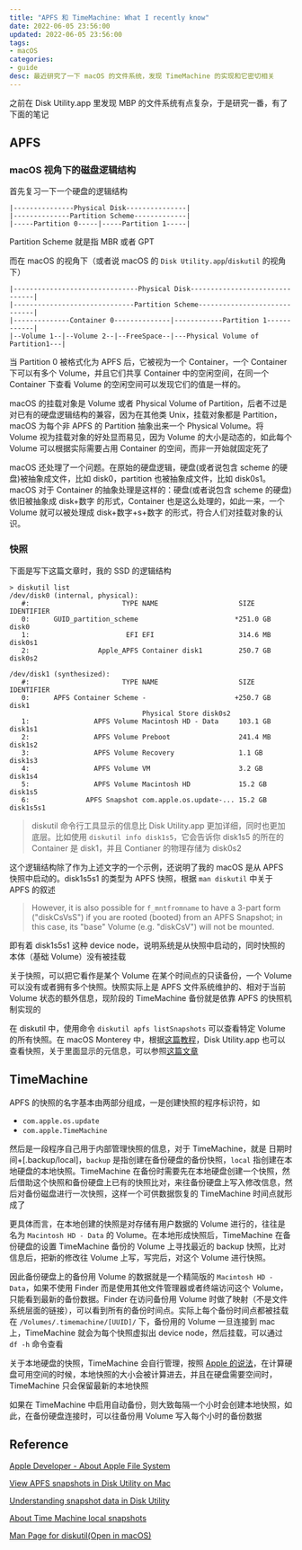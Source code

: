 ```yaml
---
title: "APFS 和 TimeMachine: What I recently know"
date: 2022-06-05 23:56:00
updated: 2022-06-05 23:56:00
tags:
- macOS
categories:
- guide
desc: 最近研究了一下 macOS 的文件系统，发现 TimeMachine 的实现和它密切相关
---
```


之前在 Disk Utility.app 里发现 MBP 的文件系统有点复杂，于是研究一番，有了下面的笔记

<!--more-->

## APFS

### macOS 视角下的磁盘逻辑结构

首先复习一下一个硬盘的逻辑结构

```
|---------------Physical Disk---------------|
|--------------Partition Scheme-------------|
|-----Partition 0-----|-----Partition 1-----|
```

Partition Scheme 就是指 MBR 或者 GPT

而在 macOS 的视角下（或者说 macOS 的 `Disk Utility.app`/`diskutil` 的视角下）

```
|-------------------------------Physical Disk-------------------------------|
|------------------------------Partition Scheme-----------------------------|
|--------------Container 0--------------|------------Partition 1------------|
|--Volume 1--|--Volume 2--|--FreeSpace--|---Physical Volume of Partition1---|
```

当 Partition 0 被格式化为 APFS 后，它被视为一个 Container，一个 Container 下可以有多个 Volume，并且它们共享 Container 中的空闲空间，在同一个 Container 下查看 Volume 的空闲空间可以发现它们的值是一样的。

macOS 的挂载对象是 Volume 或者 Physical Volume of Partition，后者不过是对已有的硬盘逻辑结构的兼容，因为在其他类 Unix，挂载对象都是 Partition，macOS 为每个非 APFS 的 Partition 抽象出来一个 Physical Volume。将 Volume 视为挂载对象的好处显而易见，因为 Volume 的大小是动态的，如此每个 Volume 可以根据实际需要占用 Container 的空间，而非一开始就固定死了

macOS 还处理了一个问题。在原始的硬盘逻辑，硬盘(或者说包含 scheme 的硬盘)被抽象成文件，比如 disk0，partition 也被抽象成文件，比如 disk0s1。macOS 对于 Container 的抽象处理是这样的：硬盘(或者说包含 scheme 的硬盘)依旧被抽象成 disk+数字 的形式，Container 也是这么处理的，如此一来，一个 Volume 就可以被处理成 disk+数字+s+数字 的形式，符合人们对挂载对象的认识。

### 快照

下面是写下这篇文章时，我的 SSD 的逻辑结构

```
> diskutil list
/dev/disk0 (internal, physical):
   #:                       TYPE NAME                    SIZE       IDENTIFIER
   0:      GUID_partition_scheme                        *251.0 GB   disk0
   1:                        EFI EFI                     314.6 MB   disk0s1
   2:                 Apple_APFS Container disk1         250.7 GB   disk0s2

/dev/disk1 (synthesized):
   #:                       TYPE NAME                    SIZE       IDENTIFIER
   0:      APFS Container Scheme -                      +250.7 GB   disk1
                                 Physical Store disk0s2
   1:                APFS Volume Macintosh HD - Data     103.1 GB   disk1s1
   2:                APFS Volume Preboot                 241.4 MB   disk1s2
   3:                APFS Volume Recovery                1.1 GB     disk1s3
   4:                APFS Volume VM                      3.2 GB     disk1s4
   5:                APFS Volume Macintosh HD            15.2 GB    disk1s5
   6:              APFS Snapshot com.apple.os.update-... 15.2 GB    disk1s5s1
```

> diskutil 命令行工具显示的信息比 Disk Utility.app 更加详细，同时也更加底层。比如使用 `diskutil info disk1s5`，它会告诉你 disk1s5 的所在的 Container 是 disk1，并且 Contianer 的物理存储为 disk0s2

这个逻辑结构除了作为上述文字的一个示例，还说明了我的 macOS 是从 APFS 快照中启动的。disk1s5s1 的类型为 APFS 快照，根据 `man diskutil` 中关于 APFS 的叙述

> However, it is also possible for `f_mntfromname` to have a 3-part form ("diskCsVsS") if you are rooted (booted) from an APFS Snapshot; in this case, its "base" Volume (e.g. "diskCsV") will not be mounted.

即有着 disk1s5s1 这种 device node，说明系统是从快照中启动的，同时快照的本体（基础 Volume）没有被挂载

关于快照，可以把它看作是某个 Volume 在某个时间点的只读备份，一个 Volume 可以没有或者拥有多个快照。快照实际上是 APFS 文件系统维护的、相对于当前 Volume 状态的额外信息，现阶段的 TimeMachine 备份就是依靠 APFS 的快照机制实现的

在 diskutil 中，使用命令 `diskutil apfs listSnapshots` 可以查看特定 Volume 的所有快照。在 macOS Monterey 中，根据[这篇教程](https://support.apple.com/guide/disk-utility/view-apfs-snapshots-dskuf82354dc/mac)，Disk Utility.app 也可以查看快照，关于里面显示的元信息，可以参照[这篇文章](https://eclecticlight.co/2021/11/13/understanding-snapshot-data-in-disk-utility/)

## TimeMachine

APFS 的快照的名字基本由两部分组成，一是创建快照的程序标识符，如

+ `com.apple.os.update`
+ `com.apple.TimeMachine`

然后是一段程序自己用于内部管理快照的信息，对于 TimeMachine，就是 日期时间+[.backup/local]，`backup` 是指创建在备份硬盘的备份快照，`local` 指创建在本地硬盘的本地快照。TimeMachine 在备份时需要先在本地硬盘创建一个快照，然后借助这个快照和备份硬盘上已有的快照比对，来往备份硬盘上写入修改信息，然后对备份磁盘进行一次快照，这样一个可供数据恢复的 TimeMachine 时间点就形成了

更具体而言，在本地创建的快照是对存储有用户数据的 Volume 进行的，往往是名为 `Macintosh HD - Data` 的 Volume。在本地形成快照后，TimeMachine 在备份硬盘的设置 TimeMachine 备份的 Volume 上寻找最近的 backup 快照，比对信息后，把新的修改往 Volume 上写，写完后，对这个 Volume 进行快照。

因此备份硬盘上的备份用 Volume 的数据就是一个精简版的 `Macintosh HD - Data`，如果不使用 Finder 而是使用其他文件管理器或者终端访问这个 Volume，只能看到最新的备份数据。Finder 在访问备份用 Volume 时做了映射（不是文件系统层面的链接），可以看到所有的备份时间点。实际上每个备份时间点都被挂载在 `/Volumes/.timemachine/[UUID]/` 下，备份用的 Volume 一旦连接到 mac 上，TimeMachine 就会为每个快照虚拟出 device node，然后挂载，可以通过 `df -h` 命令查看

关于本地硬盘的快照，TimeMachine 会自行管理，按照 [Apple 的说法](https://support.apple.com/en-us/HT204015)，在计算硬盘可用空间的时候，本地快照的大小会被计算进去，并且在硬盘需要空间时，TimeMachine 只会保留最新的本地快照

如果在 TimeMachine 中启用自动备份，则大致每隔一个小时会创建本地快照，如此，在备份硬盘连接时，可以往备份用 Volume 写入每个小时的备份数据

## Reference

[Apple Developer - About Apple File System](https://developer.apple.com/documentation/foundation/file_system/about_apple_file_system)

[View APFS snapshots in Disk Utility on Mac](https://support.apple.com/guide/disk-utility/view-apfs-snapshots-dskuf82354dc/mac)

[Understanding snapshot data in Disk Utility](https://eclecticlight.co/2021/11/13/understanding-snapshot-data-in-disk-utility/)

[About Time Machine local snapshots](https://support.apple.com/en-us/HT204015)

[Man Page for diskutil(Open in macOS)](x-man-page://diskutil)